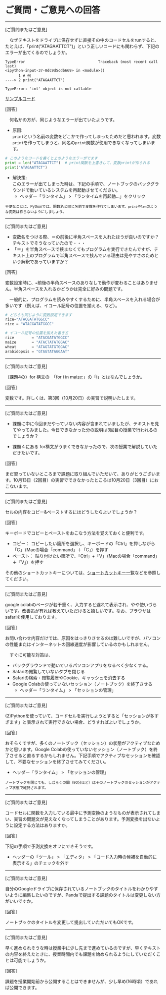 # ご質問・ご意見への回答
---

[ご質問またはご意見]

　なぜテキストをドライブに保存せずに直接その中のコードセルをrunすると、たとえば、「print("ATAGAATTCT")」という正しいコードにも関わらず、下記のエラーが出てくるのでしょうか。

```
TypeError                                 Traceback (most recent call last)
<ipython-input-37-0dc9d5cdb669> in <module>()
      1 # 例
----> 2 print("ATAGAATTCT")

TypeError: 'int' object is not callable
```

[サンプルコード](https://colab.research.google.com/github/CropEvol/lecture/blob/master/textbook_2020/L02_print_error.ipynb)

[回答]

　何名かの方が、同じようなエラーが出ていたようです。


- 原因:  
`print`という名前の変数をどこかで作ってしまったためだと思われます。変数`print`を作ってしまうと、同名の`print`関数が使用できなくなってしまいます。
```python
# このようなコードを書くと上のようなエラーがでます
print = len("ATAGAATTCT")  # print関数を上書きして、変数printが作られる
print("ATAGAATTCT")
```

- 解決策:  
このエラーが出てしまった時は、下記の手順で、ノートブックのバックグラウンドで動いているシステムを再起動させてください。
	- ヘッダー「ランタイム」 > 「ランタイムを再起動...」をクリック

<small>不便なことに、Pythonでは、関数名と同じ名前で変数を作れてしまいます。`print`や`len`のような変数は作らないようにしましょう。</small>


---

[ご質問またはご意見]

- 変数名をつける際、＝の前後に半角スペースを入れたほうが良いのですか？テキストでそうなっていたので・・・
- 「＝」を半角スペースで挟まなくてもプログラムを実行できたんですが、テキスト上のプログラムで半角スペースで挟んでいる理由は見やすさのためという解釈であっていますか？

[回答]

変数設定時に、`=`前後の半角スペースのありなしで動作が変わることはありません。半角スペースを入れるかどうかは完全に好みの問題です。  

　一般的に、プログラムを読みやすくするために、半角スペースを入れる場合が多いです（例えば、イコール記号の位置を揃える、など）。

```python
# どちらも同じように変数設定できます
rice="ATACGATATGGCC"
rice = "ATACGATATGGCC"

# イコール記号の位置を揃えた書き方
rice        = "ATACGATATGGCC"
maize       = "ATACTATATGGAC"
wheat       = "ATAGTATGTGGAC"
arabidopsis = "GTAGTATAGGAAT"
```

---

[ご質問またはご意見]

（課題4の）for 構文の　「for i in maize:」の「i」とはなんでしょうか。

[回答]

変数です。詳しくは、第3回（10月20日）の実習で説明いたします。

---

[ご質問またはご意見]

- 課題に中に今回まだやっていない内容が含まれていましたが、テキストを見てやってみました。今日できなかった分の説明は3回目の授業で行われるのでしょうか？

- 課題４にある for構文がうまくできなかったので、次の授業で解説していただきたいです。

[回答]

まだ習っていないところまで課題に取り組んでいただいて、ありがとうございます。10月13日（2回目）の実習でできなかったところは10月20日（3回目）におこないます。

---

[ご質問またはご意見]

セルの内容をコピー&ペーストするにはどうしたらよいでしょうか？

[回答]

キーボードでコピーとペーストをおこなう方法を覚えておくと便利です。

- コピー： コピーしたい箇所を選択し、キーボードの「Ctrl」を押しながら「C」（Macの場合「command」＋「C」）を押す
- ペースト： 貼り付けたい箇所で、「Ctrl」+「V」（Macの場合「command」＋「V」）を押す

その他のショートカットキーについては、[ショートカットキー一覧](https://ja.wikipedia.org/wiki/%E3%82%B7%E3%83%A7%E3%83%BC%E3%83%88%E3%82%AB%E3%83%83%E3%83%88%E3%82%AD%E3%83%BC%E4%B8%80%E8%A6%A7)などを参照してください。

---

[ご質問またはご意見]

google colabのページが若干重く、入力すると遅れて表示され、やや使いづらいです。改善策が有れば教えていただけると嬉しいです。なお、ブラウザはsafariを使用しております。

[回答]

お問い合わせ内容だけでは、原因をはっきりさせるのは難しいですが、パソコンの性能またはインターネットの回線速度が影響しているのかもしれません。

　すぐに可能な対策は、
- バックグラウンドで動いているパソコンアプリをなるべく少なくする。
- Safariの閲覧していないタブを閉じる
- Safariの検索・閲覧履歴やCookie、キャッシュを消去する
- Google Colabの使っていないセッション（ノートブック）を終了させる
	- ヘッダー「ランタイム」 > 「セッションの管理」

---

[ご質問またはご意見]

(2)Pythonを使っていて、コードセルを実行しようとすると「セッションが多すぎます」と表示されて実行できない場合、どうすればよいでしょうか。

[回答]

おそらくですが、多くのノートブック（セッション）の状態がアクティブなためかと思います。Google Colabの使っていないセッション（ノートブック）を終了させると直るするかもしれません。下記手順でアクティブなセッションを確認して、不要なセッションを終了させてみてください。
- ヘッダー「ランタイム」 > 「セッションの管理」

<small>ノートブックを閉じても、しばらくの間（90分ほど）はそのノートブックのセッションがアクティブ状態で維持されます。</small>

---

[ご質問またはご意見]

コードセルに関数を入力している最中に予測変換のようなものが表示されてしまい、実習の問題文が見えなくなってしまうことがあります。予測変換を出ないように設定する方法はありますか。

[回答]

下記の手順で予測変換をオフにできそうです。
- ヘッダーの「ツール」 > 「エディタ」 > 「コード入力時の候補を自動的に表示する」のチェックを外す

---

[ご質問またはご意見]

自分のGoogleドライブに保存されているノートブックのタイトルをわかりやすいように編集したいのですが、Pandaで提出する課題のタイトルは変更しない方がいいですか。

[回答]

ノートブックのタイトルを変更して提出していただいてもOKです。

---

[ご質問またはご意見]

早く進められそうな時は授業中に少し先まで進めているのですが、早くテキストの内容を終えたときに、授業時間内でも課題を始められるようにしていただくことは可能でしょうか。

[回答]

課題を授業開始前から公開することはできませんが、少し早め(16時頃）であれば公開できます。
